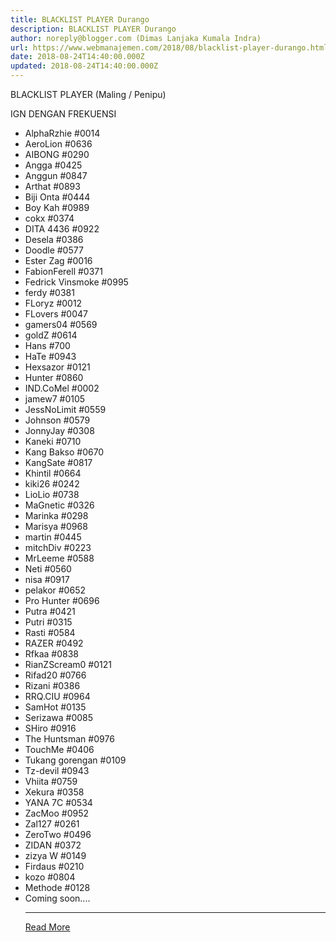 ```yaml
---
title: BLACKLIST PLAYER Durango
description: BLACKLIST PLAYER Durango
author: noreply@blogger.com (Dimas Lanjaka Kumala Indra)
url: https://www.webmanajemen.com/2018/08/blacklist-player-durango.html
date: 2018-08-24T14:40:00.000Z
updated: 2018-08-24T14:40:00.000Z
---
```


BLACKLIST PLAYER (Maling / Penipu)


IGN DENGAN FREKUENSI
- AlphaRzhie #0014
- AeroLion #0636
- AIBONG #0290
- Angga #0425
- Anggun #0847
- Arthat #0893
- Biji Onta #0444
- Boy Kah #0989
- cokx #0374
- DITA 4436 #0922
- Desela #0386
- Doodle #0577
- Ester Zag #0016
- FabionFerell #0371
- Fedrick Vinsmoke #0995
- ferdy #0381
- FLoryz #0012
- FLovers #0047
- gamers04 #0569
- goldZ #0614
- Hans #700
- HaTe #0943
- Hexsazor #0121
- Hunter #0860
- IND.CoMel #0002
- jamew7 #0105
- JessNoLimit #0559
- Johnson #0579
- JonnyJay #0308
- Kaneki #0710
- Kang Bakso #0670
- KangSate #0817
- Khintil #0664
- kiki26 #0242
- LioLio #0738
- MaGnetic #0326
- Marinka #0298
- Marisya #0968
- martin #0445
- mitchDiv #0223
- MrLeeme #0588
- Neti #0560
- nisa #0917
- pelakor #0652
- Pro Hunter #0696
- Putra #0421
- Putri #0315
- Rasti #0584
- RAZER #0492
- Rfkaa #0838
- RianZScream0 #0121
- Rifad20 #0766
- Rizani #0386
- RRQ.CIU #0964
- SamHot #0135
- Serizawa #0085
- SHiro #0916
- The Huntsman #0976
- TouchMe #0406
- Tukang gorengan #0109
- Tz-devil #0943
- Vhiita #0759
- Xekura #0358
- YANA 7C #0534
- ZacMoo #0952
- Zal127 #0261
- ZeroTwo #0496
- ZIDAN #0372
- zizya W #0149
- Firdaus #0210
- kozo #0804
- Methode #0128
- Coming soon....<hr/> <a href="https://www.webmanajemen.com/2018/08/blacklist-player-durango.html" rel="follow" class="button" id="read-more">Read More</a>